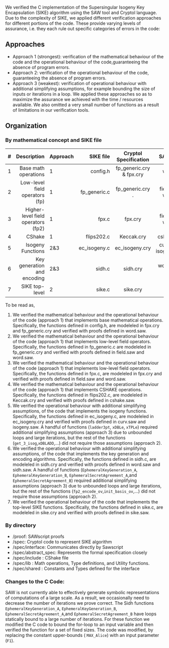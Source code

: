 We verified the C implementation of the Supersingular Isogeny Key Encapsulation (SIKE) algorithm using the SAW tool and Cryptol language. Due to the complexity of SIKE, we applied different verification approaches for different portions of the code. These provide varying levels of assurance, i.e. they each rule out specific categories of errors in the code: 

## Approaches 
- Approach 1 (strongest): verification of the mathematical behaviour of the code and the operational behaviour of the code,guaranteeing the absence of program errors.
- Approach 2: verification of the operational behaviour of the code, guaranteeing the absence of program errors. 
- Approach 3 (weakest): verification of operational behaviour with additional simplifying assumptions, for example bounding the size of inputs or iterations in a loop. 
We applied these approaches so as to maximize the assurance we achieved with the time / resources available. We also omitted a very small number of functions as a result of limitations in our verification tools. 

## Organization
###  By mathematical concept and SIKE file


| # | Description | Approach | SIKE file  | Cryptol Specification           | SAW Proof |
| -----: | -----: |------------- | -----: |:-------------:| -----:|
| 1 | Base math operations | 1|config.h | fp_generic.cry  & fpx.cry | word.saw
| 2 | Low-level field operators (fp) | 1 | fp_generic.c     |  fp_generic.cry . | field.saw & word.saw |
| 3 | Higher-level field operators (fp2)|1 | fpx.c | fpx.cry  |  field.saw & word.saw |
| 4 |CShake |  1|flips202.c | Keccak.cry | cshake.saw
| 5| Isogeny Functions |  2&3 |ec_isogeny.c | ec_isogeny.cry | curv.saw &  isogeny.saw
| 6| Key generation and encoding | 2&3 |sidh.c | sidh.cry | word.saw & sidh.saw
| 7| SIKE top-level |  2 |sike.c | sike.cry | sike.saw




To be read as, 
1.  We verified  the mathematical behaviour and the operational behaviour of the code (approach 1) that implements base mathematical operations.  Specifically, the functions defined in config.h, are modeleled  in fpx.cry and fp_generic.cry and verified with proofs defined in  word.saw. 
2.  We verified  the mathematical behaviour and the operational behaviour of the code (approach 1) that implements low-level field operators. Specifically, the functions defined in fp_generic.c are modeleled in fp_generic.cry and verified with proofs  defined in field.saw and word.saw. 
3.  We verified  the mathematical behaviour and the operational behaviour of the code (approach 1) that implements low-level field operators.  Specifically, the functions defined in fpx.c, are modeleled  in fpx.cry and verified with proofs defined in field.saw and word.saw. 
4.  We verified  the mathematical behaviour and the operational behaviour of the code (approach 1) that implements CSHAKE operations.  Specifically, the functions defined in flips202.c, are modeleled  in Keccak.cry and verified with proofs defined in cshake.saw. 
5.   We verified the operational behaviour with additional simplifying assumptions, of the code that implements the isogeny functions.    Specifically, the functions defined in ec_isogeny.c, are modeleled  in ec_isogeny.cry and verified with proofs defined in  curv.saw and isogeny.saw.  A handful of functions (`ladder3pt`, `xDBLe`, `xTPLe`) required additional simplifying assumptions (approach 3) due to unbounded loops and large iterations, but the rest of the functions (`get_3_isog`,`xDBLADD`,...) did not require those assumptions (approach 2).
6.   We verified the operational behaviour with additional simplifying assumptions, of the code that implements the key generation and encoding algorithms.    Specifically, the functions defined in sidh.c, are modeleled  in sidh.cry and verified with proofs defined in  word.saw and sidh.saw.  A handful of functions (`EphemeralKeyGeneration_A`, `EphemeralKeyGeneration_B`, `EphemeralSecretAgreement_A`,and `EphemeralSecretAgreement_B`) required additional simplifying assumptions (approach 3) due to unbounded loops and large iterations, but the rest of the functions (`fp2_encode_ov`,`init_basis_ov`,...) did not require those assumptions (approach 2).
 7.   We verified the operational behaviour of the code that implements the top-level SIKE functions.    Specifically, the functions defined in sike.c, are modeleled  in sike.cry and verified with proofs defined in  sike.saw.  
###  By directory
* /proof: SAWscript proofs 
* /spec: Cryptol code to represent SIKE algorithm
* /spec/interface: Communicates directly by Sawscript
* /spec/abstract_spec: Represents the formal specification closely
* /spec/include : CShake file
* /spec/lib : Math operations, Type definitions, and Utility functions.
* /spec/shared : Constants and Types defined for the interface

### Changes to the C Code:  
SAW is not currently able to effectively generate symbolic representations of computations of a large scale. As a result, we occasionally need to decrease the number of iterations we prove correct. The Sidh functions `EphemeralKeyGeneration_A`, `EphemeralKeyGeneration_B`, `EphemeralSecretAgreement_A`,and `EphemeralSecretAgreement_B` have loops statically bound to a large number of iterations. For these function we modified the C code to bound the for-loop to an input variable and then verified the function for a set of fixed sizes. The code was modified, by replacing the constant upper-bounds ( `MAX_Alice`)  with an input parameter (`F1`). 
